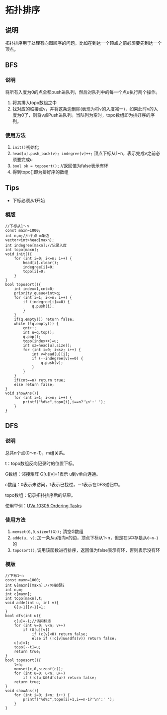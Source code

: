 # 拓扑排序

## 说明
拓扑排序用于处理有向图顺序的问题，比如在到达一个顶点之前必须要先到达一个顶点。

## BFS
### 说明
将所有入度为0的点全都push进队列，然后对队列中的每一个点u执行两个操作。

1. 将其排入topo数组之中
2. 找对应的临接点v，并将这条边删除(表现为将v的入度减一)，如果此时v的入度为0了，则将v点Push进队列。当队列为空时，topo数组即为排好序的序列。

### 使用方法
1. `init()`初始化
2. `head[u].push_back(v); indegree[v]++;` 顶点下标从1~n，表示完成v之前必须要完成u
3. `bool ok = toposort();` //返回值为false表示有环
4. 得到topo[]即为排好序的数组

## Tips
* 下标必须从1开始

### 模版
```
//下标从1～n
const maxn=1000;
int n,m;//n个点 m条边
vector<int>head[maxn];
int indegree[maxn];//记录入度
int topo[maxn];
void init(){
    for (int i=0; i<=n; i++) {
        head[i].clear();
        indegree[i]=0;
        topo[i]=0;
    }
}
bool toposort(){
    int index=1,cnt=0;
    priority_queue<int>q;
    for (int i=1; i<=n; i++) {
        if (indegree[i]==0) {
            q.push(i);
        }
    }
    if(q.empty()) return false;
    while (!q.empty()) {
        cnt++;    	
        int u=q.top();
        q.pop();
        topo[index++]=u;
        int sz=head[u].size();
        for (int i=0; i<sz; i++) {
            int v=head[u][i];
            if (--indegree[v]==0) {
                q.push(v);
            }
        }
    }
    if(cnt==n) return true;
    else return false;
}
void showAns(){
    for (int i=1; i<=n; i++) {
        printf("%d%c",topo[i],i==n?'\n':' ');
    }
}
```


## DFS
### 说明
总共n个点(0～n-1)，m组关系。

t：topo数组反向记录时的位置下标。

G数组：邻接矩阵 G[u][v]=1表示 u到v单向连通。

c数组：0表示未访问，1表示已找过，－1表示在DFS递归中。

topo数组：记录拓扑排序后的结果。

使用举例：[UVa 10305 Ordering Tasks](http://menyf.github.io/2015/10/18/uva10305/)

### 使用方法
1. `memset(G,0,sizeof(G));` 清空G数组
2. `adde(u, v);`加一条从u指向v的边，顶点下标从1~n，但是在`G`中存是从`0~n-1`的
3. `toposort();`调用该函数进行排序，返回值为false表示有环，否则表示没有环

### 模版
```
//下标1~n
const maxn=1000;
int G[maxn][maxn];//邻接矩阵
int n,m;
int c[maxn];
int topo[maxn],t;
void adde(int u, int v){
    G[u-1][v-1]=1;
}
bool dfs(int u){
    c[u]=-1;//访问标志
    for (int v=0; v<n; v++)
        if (G[u][v])
            if (c[v]<0) return false;
            else if (!c[v]&&!dfs(v)) return false;
    c[u]=1;
    topo[--t]=u;
    return true;
}
bool toposort(){
    t=n;
    memset(c,0,sizeof(c));
    for (int u=0; u<n; u++)
        if (!c[u]&&!dfs(u)) return false;
    return true;
}
void showAns(){
    for (int i=0; i<n; i++) {
        printf("%d%c",topo[i]+1,i==n-1?'\n':' ');
    }
}
```